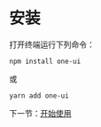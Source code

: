 # 安装

打开终端运行下列命令：

```
npm install one-ui
```

或

```
yarn add one-ui
```

下一节：[开始使用](#/doc/get-started)
